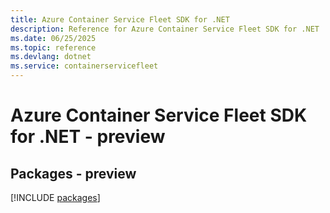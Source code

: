 ```yaml
---
title: Azure Container Service Fleet SDK for .NET
description: Reference for Azure Container Service Fleet SDK for .NET
ms.date: 06/25/2025
ms.topic: reference
ms.devlang: dotnet
ms.service: containerservicefleet
---
```

# Azure Container Service Fleet SDK for .NET - preview
## Packages - preview
[!INCLUDE [packages](container-service-fleet-index.md)]